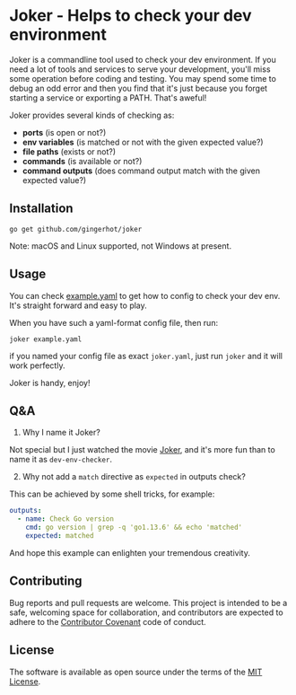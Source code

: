 # Joker - Helps to check your dev environment

Joker is a commandline tool used to check your dev environment. If you need a lot of tools and services to serve your development, you'll miss some operation before coding and testing. You may spend some time to debug an odd error and then you find that it's just because you forget starting a service or exporting a PATH. That's aweful!

Joker provides several kinds of checking as:

* **ports** (is open or not?)
* **env variables** (is matched or not with the given expected value?)
* **file paths** (exists or not?)
* **commands** (is available or not?)
* **command outputs** (does command output match with the given expected value?)

## Installation

```sehll
go get github.com/gingerhot/joker
```

Note: macOS and Linux supported, not Windows at present.

## Usage

You can check [example.yaml](../master/example.yaml) to get how to config to check your dev env. It's straight forward and easy to play.

When you have such a yaml-format config file, then run:

```shell
joker example.yaml
```

if you named your config file as exact `joker.yaml`, just run `joker` and it will work perfectly.

Joker is handy, enjoy!

## Q&A

1. Why I name it Joker?

Not special but I just watched the movie [Joker](https://www.imdb.com/title/tt7286456/), and it's more fun than to name it as `dev-env-checker`.

2. Why not add a `match` directive as `expected` in outputs check?

This can be achieved by some shell tricks, for example:

```yaml
outputs:
  - name: Check Go version
    cmd: go version | grep -q 'go1.13.6' && echo 'matched'
    expected: matched
```

And hope this example can enlighten your tremendous creativity.

## Contributing

Bug reports and pull requests are welcome. This project is intended to be a safe, welcoming space for collaboration, and contributors are expected to adhere to the [Contributor Covenant](http://contributor-covenant.org) code of conduct.

## License

The software is available as open source under the terms of the [MIT License](https://opensource.org/licenses/MIT).
